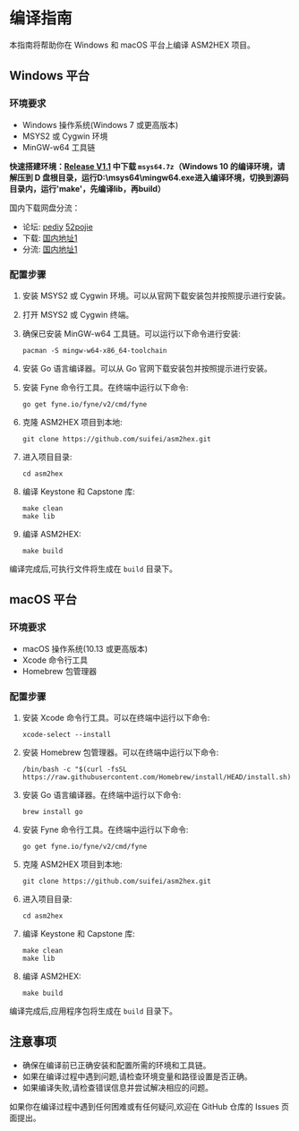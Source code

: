 # 编译指南

本指南将帮助你在 Windows 和 macOS 平台上编译 ASM2HEX 项目。

## Windows 平台

### 环境要求

- Windows 操作系统(Windows 7 或更高版本)
- MSYS2 或 Cygwin 环境
- MinGW-w64 工具链

**快速搭建环境：[Release V1.1](https://github.com/suifei/asm2hex/releases/tag/v1.1) 中下载 `msys64.7z`（Windows 10 的编译环境，请解压到 D 盘根目录，运行D:\msys64\mingw64.exe进入编译环境，切换到源码目录内，运行'make'，先编译lib，再build）**

国内下载网盘分流：
- 论坛: [pediy](https://bbs.kanxue.com/thread-281871.htm) [52pojie](https://www.52pojie.cn/thread-1927199-1-1.html)
- 下载: [国内地址1](https://pan.baidu.com/s/1EiXuE9UDfQrAtf4heFINHQ?pwd=52pj)
- 分流: [国内地址1](https://pan.baidu.com/s/1TgSNXi3-DZxg5lqaJiBeyA?pwd=8888)

### 配置步骤

1. 安装 MSYS2 或 Cygwin 环境。可以从官网下载安装包并按照提示进行安装。

2. 打开 MSYS2 或 Cygwin 终端。

3. 确保已安装 MinGW-w64 工具链。可以运行以下命令进行安装:
   ```
   pacman -S mingw-w64-x86_64-toolchain
   ```

4. 安装 Go 语言编译器。可以从 Go 官网下载安装包并按照提示进行安装。

5. 安装 Fyne 命令行工具。在终端中运行以下命令:
   ```
   go get fyne.io/fyne/v2/cmd/fyne
   ```

6. 克隆 ASM2HEX 项目到本地:
   ```
   git clone https://github.com/suifei/asm2hex.git
   ```

7. 进入项目目录:
   ```
   cd asm2hex
   ```

8. 编译 Keystone 和 Capstone 库:
   ```
   make clean
   make lib
   ```

9. 编译 ASM2HEX:
   ```
   make build
   ```

编译完成后,可执行文件将生成在 `build` 目录下。

## macOS 平台

### 环境要求

- macOS 操作系统(10.13 或更高版本)
- Xcode 命令行工具
- Homebrew 包管理器

### 配置步骤

1. 安装 Xcode 命令行工具。可以在终端中运行以下命令:
   ```
   xcode-select --install
   ```

2. 安装 Homebrew 包管理器。可以在终端中运行以下命令:
   ```
   /bin/bash -c "$(curl -fsSL https://raw.githubusercontent.com/Homebrew/install/HEAD/install.sh)"
   ```

3. 安装 Go 语言编译器。在终端中运行以下命令:
   ```
   brew install go
   ```

4. 安装 Fyne 命令行工具。在终端中运行以下命令:
   ```
   go get fyne.io/fyne/v2/cmd/fyne
   ```

5. 克隆 ASM2HEX 项目到本地:
   ```
   git clone https://github.com/suifei/asm2hex.git
   ```

6. 进入项目目录:
   ```
   cd asm2hex
   ```

7. 编译 Keystone 和 Capstone 库:
   ```
   make clean
   make lib
   ```

8. 编译 ASM2HEX:
   ```
   make build
   ```

编译完成后,应用程序包将生成在 `build` 目录下。

## 注意事项

- 确保在编译前已正确安装和配置所需的环境和工具链。
- 如果在编译过程中遇到问题,请检查环境变量和路径设置是否正确。
- 如果编译失败,请检查错误信息并尝试解决相应的问题。

如果你在编译过程中遇到任何困难或有任何疑问,欢迎在 GitHub 仓库的 Issues 页面提出。
